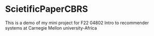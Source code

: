 # ScietificPaperCBRS
This is a demo of my mini project for F22 04802 Intro to recommender systems at Carnegie Mellon university-Africa

